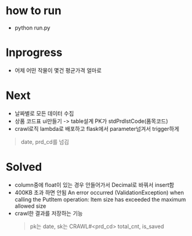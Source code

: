 # how to run
* python run.py

# Inprogress
* 어제 어떤 작물이 몇건 평균가격 얼마로

# Next
* 날짜별로 모든 데이터 수집
* 상품 코드표 ui만들기 -> table설계 PK가 stdPrdlstCode(품목코드)
* crawl로직 lambda로 배포하고 flask에서 parameter넘겨서 trigger하게
> date, prd_cd를 넘김

# Solved
* column중에 float이 있는 경우 안들어가서 Decimal로 바꿔서 insert함
* 400KB 초과 하면 안됨 An error occurred (ValidationException) when calling the PutItem operation: Item size has exceeded the maximum allowed size
* crawl한 결과를 저장하는 기능
  > pk는 date, sk는 CRAWL#<prd_cd>
  > total_cnt, is_saved
